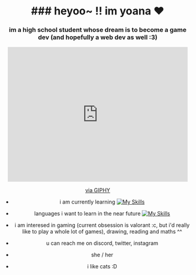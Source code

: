 <h1 align="center">### heyoo~ !! im yoana ♥</h1>
<h3 align="center"> im a high school student whose dream is to become a game dev (and hopefully a web dev as well :3)</h3>
<div align="center"> <iframe src="https://giphy.com/embed/vFKqnCdLPNOKc" width="480" height="359" frameBorder="0" class="giphy-embed" allowFullScreen></iframe><p><a href="https://giphy.com/gifs/cat-lol-vFKqnCdLPNOKc">via GIPHY</a></p>


- i am currently learning [![My Skills](https://skillicons.dev/icons?i=java&theme=dark)](https://skillicons.dev)
  
- languages i want to learn in the near future [![My Skills](https://skillicons.dev/icons?i=js,html,css,cs&theme=dark)](https://skillicons.dev)

- i am interesed in gaming (current obsession is valorant :c, but i'd really like to play a whole lot of games), drawing, reading and maths ^^ 
- u can reach me on discord, twitter, instagram
- she / her
- i like cats :D

